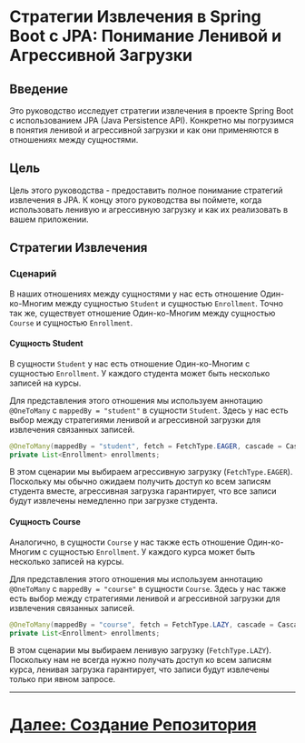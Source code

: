 # Стратегии Извлечения в Spring Boot с JPA: Понимание Ленивой и Агрессивной Загрузки

## Введение

Это руководство исследует стратегии извлечения в проекте Spring Boot с использованием JPA (Java Persistence API). Конкретно мы погрузимся в понятия ленивой и агрессивной загрузки и как они применяются в отношениях между сущностями.

## Цель

Цель этого руководства - предоставить полное понимание стратегий извлечения в JPA. К концу этого руководства вы поймете, когда использовать ленивую и агрессивную загрузку и как их реализовать в вашем приложении.

## Стратегии Извлечения

### Сценарий

В наших отношениях между сущностями у нас есть отношение Один-ко-Многим между сущностью `Student` и сущностью `Enrollment`. Точно так же, существует отношение Один-ко-Многим между сущностью `Course` и сущностью `Enrollment`.

#### Сущность Student

В сущности `Student` у нас есть отношение Один-ко-Многим с сущностью `Enrollment`. У каждого студента может быть несколько записей на курсы.

Для представления этого отношения мы используем аннотацию `@OneToMany` с `mappedBy = "student"` в сущности `Student`. Здесь у нас есть выбор между стратегиями ленивой и агрессивной загрузки для извлечения связанных записей.

```java
@OneToMany(mappedBy = "student", fetch = FetchType.EAGER, cascade = CascadeType.ALL)
private List<Enrollment> enrollments;
```

В этом сценарии мы выбираем агрессивную загрузку (`FetchType.EAGER`). Поскольку мы обычно ожидаем получить доступ ко всем записям студента вместе, агрессивная загрузка гарантирует, что все записи будут извлечены немедленно при загрузке студента.

#### Сущность Course

Аналогично, в сущности `Course` у нас также есть отношение Один-ко-Многим с сущностью `Enrollment`. У каждого курса может быть несколько записей на курсы.

Для представления этого отношения мы используем аннотацию `@OneToMany` с `mappedBy = "course"` в сущности `Course`. Здесь у нас также есть выбор между стратегиями ленивой и агрессивной загрузки для извлечения связанных записей.

```java
@OneToMany(mappedBy = "course", fetch = FetchType.LAZY, cascade = CascadeType.ALL)
private List<Enrollment> enrollments;
```

В этом сценарии мы выбираем ленивую загрузку (`FetchType.LAZY`). Поскольку нам не всегда нужно получать доступ ко всем записям курса, ленивая загрузка гарантирует, что записи будут извлечены только при явном запросе.

---

# [Далее: Создание Репозитория](../interacting/repository.md)
